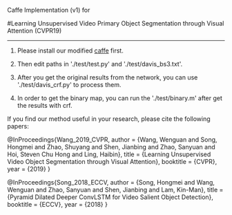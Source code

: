 Caffe Implementation (v1) for

#Learning Unsupervised Video Primary Object Segmentation through Visual Attention (CVPR19)
- - -

1. Please install our modified [caffe](https://github.com/maysina/PDB-ConvLSTM/blob/master/maycaffe-convlstm.rar) first. 

2. Then edit paths in './test/test.py' and './test/davis_bs3.txt'.

3. After you get the original results from the network, you can use './test/davis_crf.py' to process them.

4. In order to get the binary map, you can run the './test/binary.m' after get the results with crf.

If you find our method useful in your research, please cite the following papers:


@InProceedings{Wang_2019_CVPR,
author = {Wang, Wenguan and Song, Hongmei and Zhao, Shuyang and Shen, Jianbing and Zhao, Sanyuan and Hoi, Steven Chu Hong and Ling, Haibin},
title = {Learning Unsupervised Video Object Segmentation through Visual Attention},
booktitle = {CVPR},
year = {2019}
}



@InProceedings{Song_2018_ECCV,
author = {Song, Hongmei and Wang, Wenguan and Zhao, Sanyuan and Shen, Jianbing and Lam, Kin-Man},
title = {Pyramid Dilated Deeper ConvLSTM for Video Salient Object Detection},
booktitle = {ECCV},
year = {2018}
}


